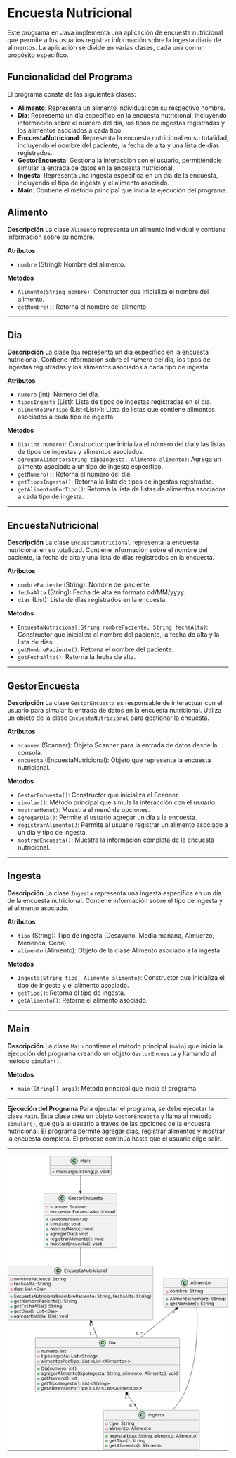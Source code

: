 # Encuesta Nutricional

Este programa en Java implementa una aplicación de encuesta nutricional que permite a los usuarios registrar información sobre la ingesta diaria de alimentos. La aplicación se divide en varias clases, cada una con un propósito específico.

## Funcionalidad del Programa

El programa consta de las siguientes clases:

- **Alimento**: Representa un alimento individual con su respectivo nombre.
- **Dia**: Representa un día específico en la encuesta nutricional, incluyendo información sobre el número del día, los tipos de ingestas registradas y los alimentos asociados a cada tipo.
- **EncuestaNutricional**: Representa la encuesta nutricional en su totalidad, incluyendo el nombre del paciente, la fecha de alta y una lista de días registrados.
- **GestorEncuesta**: Gestiona la interacción con el usuario, permitiéndole simular la entrada de datos en la encuesta nutricional.
- **Ingesta**: Representa una ingesta específica en un día de la encuesta, incluyendo el tipo de ingesta y el alimento asociado.
- **Main**: Contiene el método principal que inicia la ejecución del programa.

## Alimento

**Descripción**
La clase `Alimento` representa un alimento individual y contiene información sobre su nombre.

**Atributos**
- `nombre` (String): Nombre del alimento.

**Métodos**
- `Alimento(String nombre)`: Constructor que inicializa el nombre del alimento.
- `getNombre()`: Retorna el nombre del alimento.

---

## Dia

**Descripción**
La clase `Dia` representa un día específico en la encuesta nutricional. Contiene información sobre el número del día, los tipos de ingestas registradas y los alimentos asociados a cada tipo de ingesta.

**Atributos**
- `numero` (int): Número del día.
- `tiposIngesta` (List<String>): Lista de tipos de ingestas registradas en el día.
- `alimentosPorTipo` (List<List<Alimento>>): Lista de listas que contiene alimentos asociados a cada tipo de ingesta.

**Métodos**
- `Dia(int numero)`: Constructor que inicializa el número del día y las listas de tipos de ingestas y alimentos asociados.
- `agregarAlimento(String tipoIngesta, Alimento alimento)`: Agrega un alimento asociado a un tipo de ingesta específico.
- `getNumero()`: Retorna el número del día.
- `getTiposIngesta()`: Retorna la lista de tipos de ingestas registradas.
- `getAlimentosPorTipo()`: Retorna la lista de listas de alimentos asociados a cada tipo de ingesta.

---

## EncuestaNutricional

**Descripción**
La clase `EncuestaNutricional` representa la encuesta nutricional en su totalidad. Contiene información sobre el nombre del paciente, la fecha de alta y una lista de días registrados en la encuesta.

**Atributos**
- `nombrePaciente` (String): Nombre del paciente.
- `fechaAlta` (String): Fecha de alta en formato dd/MM/yyyy.
- `dias` (List<Dia>): Lista de días registrados en la encuesta.

**Métodos**
- `EncuestaNutricional(String nombrePaciente, String fechaAlta)`: Constructor que inicializa el nombre del paciente, la fecha de alta y la lista de días.
- `getNombrePaciente()`: Retorna el nombre del paciente.
- `getFechaAlta()`: Retorna la fecha de alta.

---

## GestorEncuesta

**Descripción**
La clase `GestorEncuesta` es responsable de interactuar con el usuario para simular la entrada de datos en la encuesta nutricional. Utiliza un objeto de la clase `EncuestaNutricional` para gestionar la encuesta.

**Atributos**
- `scanner` (Scanner): Objeto Scanner para la entrada de datos desde la consola.
- `encuesta` (EncuestaNutricional): Objeto que representa la encuesta nutricional.

**Métodos**
- `GestorEncuesta()`: Constructor que inicializa el Scanner.
- `simular()`: Método principal que simula la interacción con el usuario.
- `mostrarMenu()`: Muestra el menú de opciones.
- `agregarDia()`: Permite al usuario agregar un día a la encuesta.
- `registrarAlimento()`: Permite al usuario registrar un alimento asociado a un día y tipo de ingesta.
- `mostrarEncuesta()`: Muestra la información completa de la encuesta nutricional.

---

## Ingesta

**Descripción**
La clase `Ingesta` representa una ingesta específica en un día de la encuesta nutricional. Contiene información sobre el tipo de ingesta y el alimento asociado.

**Atributos**
- `tipo` (String): Tipo de ingesta (Desayuno, Media mañana, Almuerzo, Merienda, Cena).
- `alimento` (Alimento): Objeto de la clase Alimento asociado a la ingesta.

**Métodos**
- `Ingesta(String tipo, Alimento alimento)`: Constructor que inicializa el tipo de ingesta y el alimento asociado.
- `getTipo()`: Retorna el tipo de ingesta.
- `getAlimento()`: Retorna el alimento asociado.

---

## Main

**Descripción**
La clase `Main` contiene el método principal (`main`) que inicia la ejecución del programa creando un objeto `GestorEncuesta` y llamando al método `simular()`.

**Métodos**
- `main(String[] args)`: Método principal que inicia el programa.

---

**Ejecución del Programa**
Para ejecutar el programa, se debe ejecutar la clase `Main`. Esta clase crea un objeto `GestorEncuesta` y llama al método `simular()`, que guía al usuario a través de las opciones de la encuesta nutricional. El programa permite agregar días, registrar alimentos y mostrar la encuesta completa. El proceso continúa hasta que el usuario elige salir.

---

![Diagrama](https://github.com/lydiaa-gr/23-24-eda1/blob/main/entregas/garciaLydia/examenFinal/Imagenes/UML.png)
